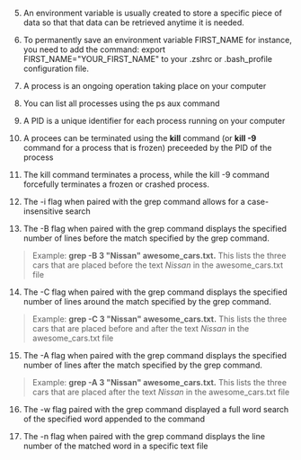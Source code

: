 5. An environment variable is usually created to store a specific piece of data so that that data can be retrieved anytime it is needed.

6. To permanently save an environment variable FIRST_NAME for instance, you need to add the command: export FIRST_NAME="YOUR_FIRST_NAME" to your .zshrc or .bash_profile configuration file.

7. A process is an ongoing operation taking place on your computer

8. You can list all processes using the ps aux command

9. A PID is a unique identifier for each process running on your computer

10. A procees can be terminated using the **kill** command (or **kill -9** command for a process that is frozen) preceeded by the PID of the process

11. The kill command terminates a process, while the kill -9 command forcefully terminates a frozen or crashed process. 

12. The -i flag when paired with the grep command allows for a case-insensitive search

13. The -B flag when paired with the grep command displays the specified number of lines before the match specified by the grep command.

> Example: **grep -B 3 "Nissan" awesome_cars.txt.**
> This lists the three cars that are placed before the text *Nissan* in the awesome_cars.txt file

14. The -C flag when paired with the grep command displays the specified number of lines around the match specified by the grep command.

> Example: **grep -C 3 "Nissan" awesome_cars.txt.**
> This lists the three cars that are placed before and after the text *Nissan* in the awesome_cars.txt file

15. The -A flag when paired with the grep command displays the specified number of lines after the match specified by the grep command.

> Example: **grep -A 3 "Nissan" awesome_cars.txt.**
> This lists the three cars that are placed after the text *Nissan* in the awesome_cars.txt file

16. The -w flag paired with the grep command displayed a full word search of the specified word appended to the command

17. The -n flag when paired with the grep command displays the line number of the matched word in a specific text file